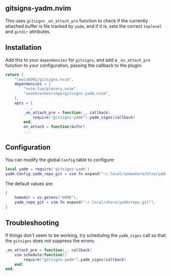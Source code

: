 ## gitsigns-yadm.nvim

This uses `gitsigns` `_on_attach_pre` function to check if the currently attached buffer is file tracked by `yadm`, and if it is, sets the correct `toplevel` and `gitdir` attributes.

## Installation

Add this to your `dependencies` for `gitsigns`, and add a `_on_attach_pre` function to your configuration, passing the callback to the plugin:

```lua
return {
    "lewis6991/gitsigns.nvim",
    dependencies = {
        "nvim-lua/plenary.nvim",
        "seanbreckenridge/gitsigns-yadm.nvim",
    },
    opts = {
        ...,
        _on_attach_pre = function(_, callback)
            require("gitsigns-yadm").yadm_signs(callback)
        end,
        on_attach = function(bufnr)
        ...
```

## Configuration

You can modify the global `Config` table to configure:

```lua
local yadm = require('gitsigns-yadm')
yadm.Config.yadm_repo_git = vim.fn.expand("~/.local/somewhere/else/yadm/repo.git")
```

The default values are:

```lua
{
    homedir = os.getenv("HOME"),
    yadm_repo_git = vim.fn.expand("~/.local/share/yadm/repo.git"),
}
```

## Troubleshooting

If things don't seem to be working, try scheduling the `yadm_signs` call so that the `gitsigns` does not suppress the errors:

```lua
_on_attach_pre = function(_, callback)
    vim.schedule(function()
        require("gitsigns-yadm").yadm_signs(callback)
    end)
end,
```
